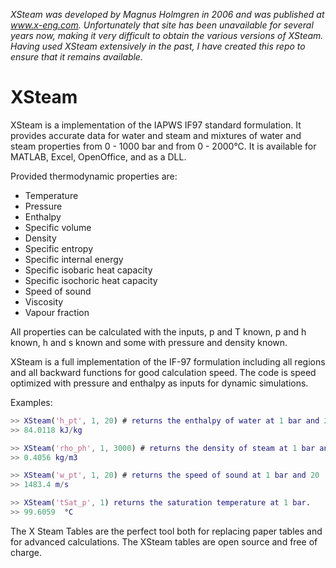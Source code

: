 *XSteam was developed by Magnus Holmgren in 2006 and was published at www.x-eng.com.
Unfortunately that site has been unavailable for several years now, making it
very difficult to obtain the various versions of XSteam. Having used XSteam
extensively in the past, I have created this repo to ensure that it remains available.*

# XSteam

XSteam is a implementation of the IAPWS IF97 standard formulation. It
provides accurate data for water and steam and mixtures of water and steam
properties from 0 - 1000 bar and from 0 - 2000°C.
It is available for MATLAB, Excel, OpenOffice, and as a DLL.

Provided thermodynamic properties are:

  * Temperature
  * Pressure
  * Enthalpy
  * Specific volume
  * Density
  * Specific entropy
  * Specific internal energy
  * Specific isobaric heat capacity
  * Specific isochoric heat capacity
  * Speed of sound
  * Viscosity
  * Vapour fraction

All properties can be calculated with the inputs, p and T known, p and h known,
h and s known and some with pressure and density known.

XSteam is a full implementation of the IF-97 formulation including all regions
and all backward functions for good calculation speed. The code is speed
optimized with pressure and enthalpy as inputs for dynamic simulations.

Examples:

```matlab
>> XSteam('h_pt', 1, 20) # returns the enthalpy of water at 1 bar and 20 °C
>> 84.0118 kJ/kg

>> XSteam('rho_ph', 1, 3000) # returns the density of steam at 1 bar and 3000 kJ/kg
>> 0.4056 kg/m3

>> XSteam('w_pt', 1, 20) # returns the speed of sound at 1 bar and 20  °C
>> 1483.4 m/s

>> XSteam('tSat_p', 1) returns the saturation temperature at 1 bar.
>> 99.6059  °C
```

The X Steam Tables are the perfect tool both for replacing paper tables and for
advanced calculations. The XSteam tables are open source and free of charge.